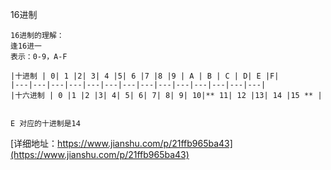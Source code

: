 
16进制
```
16进制的理解：
逢16进一
表示：0-9，A-F

|十进制 | 0| 1 |2| 3| 4 |5| 6 |7 |8 |9 | A | B | C | D| E |F|
|---|---|---|---|---|---|---|---|---|---|---|---|---|---|
|十六进制 | 0 |1 |2 |3| 4| 5| 6| 7| 8| 9| 10|** 11| 12 |13| 14 |15 ** |


E 对应的十进制是14
```
[详细地址：https://www.jianshu.com/p/21ffb965ba43](https://www.jianshu.com/p/21ffb965ba43)